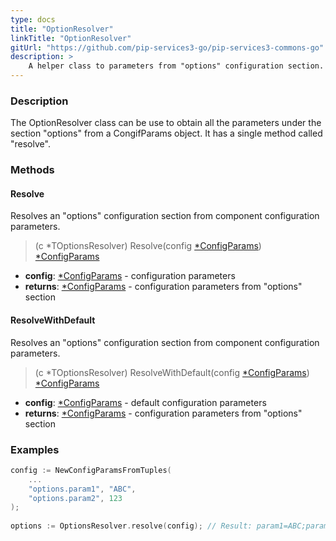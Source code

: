 ```yaml
---
type: docs
title: "OptionResolver"
linkTitle: "OptionResolver"
gitUrl: "https://github.com/pip-services3-go/pip-services3-commons-go"
description: > 
    A helper class to parameters from "options" configuration section.
---
```

### Description
The OptionResolver class can be use to obtain all the parameters under the section "options" from a CongifParams object. It has a single method called "resolve".

### Methods

#### Resolve
Resolves an "options" configuration section from component configuration parameters.

> (c *TOptionsResolver) Resolve(config [*ConfigParams](../config_params)) [*ConfigParams](../config_params)

- **config**: [*ConfigParams](../config_params) - configuration parameters
- **returns**: [*ConfigParams](../config_params) - configuration parameters from "options" section


#### ResolveWithDefault
Resolves an "options" configuration section from component configuration parameters.

> (c *TOptionsResolver) ResolveWithDefault(config [*ConfigParams](../config_params)) [*ConfigParams](../config_params)

- **config**: [*ConfigParams](../config_params) - default configuration parameters
- **returns**: [*ConfigParams](../config_params) - configuration parameters from "options" section

### Examples

```go
config := NewConfigParamsFromTuples(
    ...
    "options.param1", "ABC",
    "options.param2", 123
);
 
options := OptionsResolver.resolve(config); // Result: param1=ABC;param2=123

```
